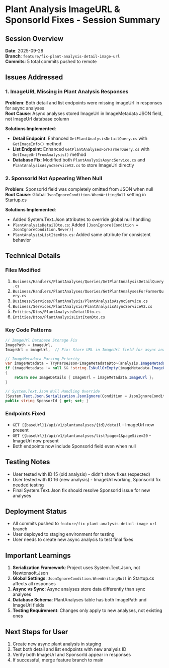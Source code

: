 # Plant Analysis ImageURL & SponsorId Fixes - Session Summary

## Session Overview
**Date**: 2025-09-28  
**Branch**: `feature/fix-plant-analysis-detail-image-url`  
**Commits**: 5 total commits pushed to remote  

## Issues Addressed

### 1. ImageURL Missing in Plant Analysis Responses
**Problem**: Both detail and list endpoints were missing imageUrl in responses for async analyses  
**Root Cause**: Async analyses stored ImageUrl in ImageMetadata JSON field, not ImageUrl database column  

**Solutions Implemented**:
- **Detail Endpoint**: Enhanced `GetPlantAnalysisDetailQuery.cs` with `GetImageInfo()` method
- **List Endpoint**: Enhanced `GetPlantAnalysesForFarmerQuery.cs` with `GetImageUrlFromAnalysis()` method  
- **Database Fix**: Modified both `PlantAnalysisAsyncService.cs` and `PlantAnalysisAsyncServiceV2.cs` to store ImageUrl directly

### 2. SponsorId Not Appearing When Null
**Problem**: SponsorId field was completely omitted from JSON when null  
**Root Cause**: Global `JsonIgnoreCondition.WhenWritingNull` setting in Startup.cs  

**Solutions Implemented**:
- Added System.Text.Json attributes to override global null handling
- `PlantAnalysisDetailDto.cs`: Added `[JsonIgnore(Condition = JsonIgnoreCondition.Never)]`
- `PlantAnalysisListItemDto.cs`: Added same attribute for consistent behavior

## Technical Details

### Files Modified
1. `Business/Handlers/PlantAnalyses/Queries/GetPlantAnalysisDetailQuery.cs`
2. `Business/Handlers/PlantAnalyses/Queries/GetPlantAnalysesForFarmerQuery.cs`
3. `Business/Services/PlantAnalysis/PlantAnalysisAsyncService.cs` 
4. `Business/Services/PlantAnalysis/PlantAnalysisAsyncServiceV2.cs`
5. `Entities/Dtos/PlantAnalysisDetailDto.cs`
6. `Entities/Dtos/PlantAnalysisListItemDto.cs`

### Key Code Patterns
```csharp
// ImageUrl Database Storage Fix
ImagePath = imageUrl,
ImageUrl = imageUrl,  // Fix: Store URL in ImageUrl field for async analyses

// ImageMetadata Parsing Priority
var imageMetadata = TryParseJson<ImageMetadataDto>(analysis.ImageMetadata);
if (imageMetadata != null && !string.IsNullOrEmpty(imageMetadata.ImageUrl))
{
    return new ImageDetails { ImageUrl = imageMetadata.ImageUrl };
}

// System.Text.Json Null Handling Override
[System.Text.Json.Serialization.JsonIgnore(Condition = JsonIgnoreCondition.Never)]
public string SponsorId { get; set; }
```

### Endpoints Fixed
- `GET {{baseUrl}}/api/v1/plantanalyses/{id}/detail` - ImageUrl now present
- `GET {{baseUrl}}/api/v1/plantanalyses/list?page=1&pageSize=20` - ImageUrl now present
- Both endpoints now include SponsorId field even when null

## Testing Notes
- User tested with ID 15 (old analysis) - didn't show fixes (expected)
- User tested with ID 16 (new analysis) - ImageUrl working, SponsorId fix needed testing
- Final System.Text.Json fix should resolve SponsorId issue for new analyses

## Deployment Status
- All commits pushed to `feature/fix-plant-analysis-detail-image-url` branch
- User deployed to staging environment for testing
- User needs to create new async analysis to test final fixes

## Important Learnings
1. **Serialization Framework**: Project uses System.Text.Json, not Newtonsoft.Json
2. **Global Settings**: `JsonIgnoreCondition.WhenWritingNull` in Startup.cs affects all responses
3. **Async vs Sync**: Async analyses store data differently than sync analyses
4. **Database Schema**: PlantAnalyses table has both ImagePath and ImageUrl fields
5. **Testing Requirement**: Changes only apply to new analyses, not existing ones

## Next Steps for User
1. Create new async plant analysis in staging
2. Test both detail and list endpoints with new analysis ID
3. Verify both ImageUrl and SponsorId appear in responses
4. If successful, merge feature branch to main